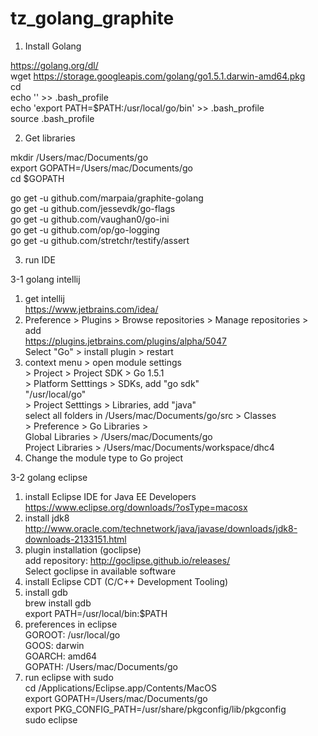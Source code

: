 # tz_golang_graphite

1. Install Golang
  
  https://golang.org/dl/  
  wget https://storage.googleapis.com/golang/go1.5.1.darwin-amd64.pkg  
  cd  
  echo '' >> .bash_profile  
  echo 'export PATH=$PATH:/usr/local/go/bin' >> .bash_profile  
  source .bash_profile  

2. Get libraries
  
  mkdir /Users/mac/Documents/go  
  export GOPATH=/Users/mac/Documents/go  
  cd $GOPATH  

  go get -u github.com/marpaia/graphite-golang  
  go get -u github.com/jessevdk/go-flags  
  go get -u github.com/vaughan0/go-ini  
  go get -u github.com/op/go-logging  
  go get -u github.com/stretchr/testify/assert

3. run IDE

3-1 golang intellij
  
  1. get intellij  
    https://www.jetbrains.com/idea/  
  2. Preference > Plugins > Browse repositories > Manage repositories > add  
    https://plugins.jetbrains.com/plugins/alpha/5047  
    Select "Go" > install plugin > restart  
  3. context menu > open module settings  
    > Project > Project SDK > Go 1.5.1  
    > Platform Setttings > SDKs, add "go sdk"   
      "/usr/local/go"  
    > Project Setttings > Libraries, add "java"  
      select all folders in /Users/mac/Documents/go/src > Classes  
    > Preference > Go Libraries >  
      Global Libraries > /Users/mac/Documents/go  
      Project Libraries > /Users/mac/Documents/workspace/dhc4  
  4. Change the module type to Go project  

3-2 golang eclipse
  
  1. install Eclipse IDE for Java EE Developers  
    https://www.eclipse.org/downloads/?osType=macosx  
  2. install jdk8  
    http://www.oracle.com/technetwork/java/javase/downloads/jdk8-downloads-2133151.html  
  3. plugin installation (goclipse)  
    add repository: http://goclipse.github.io/releases/  
    Select goclipse in available software  
  4. install Eclipse CDT (C/C++ Development Tooling)   
  5. install gdb  
    brew install gdb  
    export PATH=/usr/local/bin:$PATH  
  6. preferences in eclipse  
    GOROOT: /usr/local/go  
    GOOS: darwin  
    GOARCH: amd64  
    GOPATH: /Users/mac/Documents/go  
  7. run eclipse with sudo  
    cd /Applications/Eclipse.app/Contents/MacOS  
    export GOPATH=/Users/mac/Documents/go  
    export PKG_CONFIG_PATH=/usr/share/pkgconfig/lib/pkgconfig  
    sudo eclipse  
    
    
